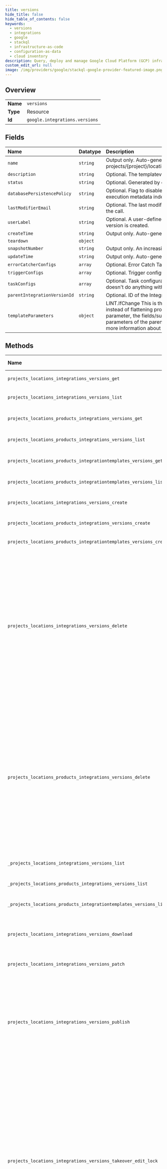 ```yaml
---
title: versions
hide_title: false
hide_table_of_contents: false
keywords:
  - versions
  - integrations
  - google    
  - stackql
  - infrastructure-as-code
  - configuration-as-data
  - cloud inventory
description: Query, deploy and manage Google Cloud Platform (GCP) infrastructure and resources using SQL
custom_edit_url: null
image: /img/providers/google/stackql-google-provider-featured-image.png
---
```

  
    

## Overview
<table><tbody>
<tr><td><b>Name</b></td><td><code>versions</code></td></tr>
<tr><td><b>Type</b></td><td>Resource</td></tr>
<tr><td><b>Id</b></td><td><code>google.integrations.versions</code></td></tr>
</tbody></table>

## Fields
| Name | Datatype | Description |
|:-----|:---------|:------------|
| `name` | `string` | Output only. Auto-generated primary key. Format: projects/&#123;project&#125;/locations/&#123;location&#125;/products/&#123;product&#125;/integrationtemplates/&#123;integrationtemplate&#125;/versions/&#123;version&#125; |
| `description` | `string` | Optional. The templateversion description. Permitted format is alphanumeric with underscores and no spaces. |
| `status` | `string` | Optional. Generated by eventbus. User should not set it as an input. |
| `databasePersistencePolicy` | `string` | Optional. Flag to disable database persistence for execution data, including event execution info, execution export info, execution metadata index and execution param index. |
| `lastModifierEmail` | `string` | Optional. The last modifier's email address. Generated based on the End User Credentials/LOAS role of the user making the call. |
| `userLabel` | `string` | Optional. A user-defined label that annotates an integration version. Typically, this is only set when the integration version is created. |
| `createTime` | `string` | Output only. Auto-generated. |
| `teardown` | `object` |  |
| `snapshotNumber` | `string` | Output only. An increasing sequence that is set when a new snapshot is created. |
| `updateTime` | `string` | Output only. Auto-generated. |
| `errorCatcherConfigs` | `array` | Optional. Error Catch Task configuration for the IntegrationTemplateVersion. It's optional. |
| `triggerConfigs` | `array` | Optional. Trigger configurations. |
| `taskConfigs` | `array` | Optional. Task configuration for the IntegrationTemplateVersion. It's optional, but the IntegrationTemplateVersion doesn't do anything without task_configs. |
| `parentIntegrationVersionId` | `string` | Optional. ID of the IntegrationVersion that was used to create this IntegrationTemplateVersion |
| `templateParameters` | `object` | LINT.IfChange This is the frontend version of WorkflowParameters. It's exactly like the backend version except that instead of flattening protobuf parameters and treating every field and subfield of a protobuf parameter as a separate parameter, the fields/subfields of a protobuf parameter will be nested as "children" (see 'children' field below) parameters of the parent parameter. Please refer to enterprise/crm/eventbus/proto/workflow_parameters.proto for more information about WorkflowParameters. |
## Methods
| Name | Accessible by | Required Params | Description |
|:-----|:--------------|:----------------|:------------|
| `projects_locations_integrations_versions_get` | `SELECT` | `integrationsId, locationsId, projectsId, versionsId` | Get a integration in the specified project. |
| `projects_locations_integrations_versions_list` | `SELECT` | `integrationsId, locationsId, projectsId` | Returns the list of all integration versions in the specified project. |
| `projects_locations_products_integrations_versions_get` | `SELECT` | `integrationsId, locationsId, productsId, projectsId, versionsId` | Get a integration in the specified project. |
| `projects_locations_products_integrations_versions_list` | `SELECT` | `integrationsId, locationsId, productsId, projectsId` | Returns the list of all integration versions in the specified project. |
| `projects_locations_products_integrationtemplates_versions_get` | `SELECT` | `integrationtemplatesId, locationsId, productsId, projectsId, versionsId` | Returns an IntegrationTemplateVersion in the specified project. |
| `projects_locations_products_integrationtemplates_versions_list` | `SELECT` | `integrationtemplatesId, locationsId, productsId, projectsId` | Returns the list of all IntegrationTemplateVersions in the specified project. |
| `projects_locations_integrations_versions_create` | `INSERT` | `integrationsId, locationsId, projectsId` | Create a integration with a draft version in the specified project. |
| `projects_locations_products_integrations_versions_create` | `INSERT` | `integrationsId, locationsId, productsId, projectsId` | Create a integration with a draft version in the specified project. |
| `projects_locations_products_integrationtemplates_versions_create` | `INSERT` | `integrationtemplatesId, locationsId, productsId, projectsId` | Creates an IntegrationTemplateVersion. |
| `projects_locations_integrations_versions_delete` | `DELETE` | `integrationsId, locationsId, projectsId, versionsId` | Soft-deletes the integration. Changes the status of the integration to ARCHIVED. If the integration being ARCHIVED is tagged as "HEAD", the tag is removed from this snapshot and set to the previous non-ARCHIVED snapshot. The PUBLISH_REQUESTED, DUE_FOR_DELETION tags are removed too. This RPC throws an exception if the version being deleted is DRAFT, and if the `locked_by` user is not the same as the user performing the Delete. Audit fields updated include last_modified_timestamp, last_modified_by. Any existing lock is released when Deleting a integration. Currently, there is no undelete mechanism. |
| `projects_locations_products_integrations_versions_delete` | `DELETE` | `integrationsId, locationsId, productsId, projectsId, versionsId` | Soft-deletes the integration. Changes the status of the integration to ARCHIVED. If the integration being ARCHIVED is tagged as "HEAD", the tag is removed from this snapshot and set to the previous non-ARCHIVED snapshot. The PUBLISH_REQUESTED, DUE_FOR_DELETION tags are removed too. This RPC throws an exception if the version being deleted is DRAFT, and if the `locked_by` user is not the same as the user performing the Delete. Audit fields updated include last_modified_timestamp, last_modified_by. Any existing lock is released when Deleting a integration. Currently, there is no undelete mechanism. |
| `_projects_locations_integrations_versions_list` | `EXEC` | `integrationsId, locationsId, projectsId` | Returns the list of all integration versions in the specified project. |
| `_projects_locations_products_integrations_versions_list` | `EXEC` | `integrationsId, locationsId, productsId, projectsId` | Returns the list of all integration versions in the specified project. |
| `_projects_locations_products_integrationtemplates_versions_list` | `EXEC` | `integrationtemplatesId, locationsId, productsId, projectsId` | Returns the list of all IntegrationTemplateVersions in the specified project. |
| `projects_locations_integrations_versions_download` | `EXEC` | `integrationsId, locationsId, projectsId, versionsId` | Downloads an integration. Retrieves the `IntegrationVersion` for a given `integration_id` and returns the response as a string. |
| `projects_locations_integrations_versions_patch` | `EXEC` | `integrationsId, locationsId, projectsId, versionsId` | Update a integration with a draft version in the specified project. |
| `projects_locations_integrations_versions_publish` | `EXEC` | `integrationsId, locationsId, projectsId, versionsId` | This RPC throws an exception if the integration is in ARCHIVED or ACTIVE state. This RPC throws an exception if the version being published is DRAFT, and if the `locked_by` user is not the same as the user performing the Publish. Audit fields updated include last_published_timestamp, last_published_by, last_modified_timestamp, last_modified_by. Any existing lock is on this integration is released. |
| `projects_locations_integrations_versions_takeover_edit_lock` | `EXEC` | `integrationsId, locationsId, projectsId, versionsId` | Clears the `locked_by` and `locked_at_timestamp`in the DRAFT version of this integration. It then performs the same action as the CreateDraftIntegrationVersion (i.e., copies the DRAFT version of the integration as a SNAPSHOT and then creates a new DRAFT version with the `locked_by` set to the `user_taking_over` and the `locked_at_timestamp` set to the current timestamp). Both the `locked_by` and `user_taking_over` are notified via email about the takeover. This RPC throws an exception if the integration is not in DRAFT status or if the `locked_by` and `locked_at_timestamp` fields are not set.The TakeoverEdit lock is treated the same as an edit of the integration, and hence shares ACLs with edit. Audit fields updated include last_modified_timestamp, last_modified_by. |
| `projects_locations_integrations_versions_unpublish` | `EXEC` | `integrationsId, locationsId, projectsId, versionsId` | Sets the status of the ACTIVE integration to SNAPSHOT with a new tag "PREVIOUSLY_PUBLISHED" after validating it. The "HEAD" and "PUBLISH_REQUESTED" tags do not change. This RPC throws an exception if the version being snapshot is not ACTIVE. Audit fields added include action, action_by, action_timestamp. |
| `projects_locations_integrations_versions_upload` | `EXEC` | `integrationsId, locationsId, projectsId` | Uploads an integration. The content can be a previously downloaded integration. Performs the same function as CreateDraftIntegrationVersion, but accepts input in a string format, which holds the complete representation of the IntegrationVersion content. |
| `projects_locations_products_integrations_versions_download` | `EXEC` | `integrationsId, locationsId, productsId, projectsId, versionsId` | Downloads an integration. Retrieves the `IntegrationVersion` for a given `integration_id` and returns the response as a string. |
| `projects_locations_products_integrations_versions_patch` | `EXEC` | `integrationsId, locationsId, productsId, projectsId, versionsId` | Update a integration with a draft version in the specified project. |
| `projects_locations_products_integrations_versions_publish` | `EXEC` | `integrationsId, locationsId, productsId, projectsId, versionsId` | This RPC throws an exception if the integration is in ARCHIVED or ACTIVE state. This RPC throws an exception if the version being published is DRAFT, and if the `locked_by` user is not the same as the user performing the Publish. Audit fields updated include last_published_timestamp, last_published_by, last_modified_timestamp, last_modified_by. Any existing lock is on this integration is released. |
| `projects_locations_products_integrations_versions_takeover_edit_lock` | `EXEC` | `integrationsId, locationsId, productsId, projectsId, versionsId` | Clears the `locked_by` and `locked_at_timestamp`in the DRAFT version of this integration. It then performs the same action as the CreateDraftIntegrationVersion (i.e., copies the DRAFT version of the integration as a SNAPSHOT and then creates a new DRAFT version with the `locked_by` set to the `user_taking_over` and the `locked_at_timestamp` set to the current timestamp). Both the `locked_by` and `user_taking_over` are notified via email about the takeover. This RPC throws an exception if the integration is not in DRAFT status or if the `locked_by` and `locked_at_timestamp` fields are not set.The TakeoverEdit lock is treated the same as an edit of the integration, and hence shares ACLs with edit. Audit fields updated include last_modified_timestamp, last_modified_by. |
| `projects_locations_products_integrations_versions_unpublish` | `EXEC` | `integrationsId, locationsId, productsId, projectsId, versionsId` | Sets the status of the ACTIVE integration to SNAPSHOT with a new tag "PREVIOUSLY_PUBLISHED" after validating it. The "HEAD" and "PUBLISH_REQUESTED" tags do not change. This RPC throws an exception if the version being snapshot is not ACTIVE. Audit fields added include action, action_by, action_timestamp. |
| `projects_locations_products_integrations_versions_upload` | `EXEC` | `integrationsId, locationsId, productsId, projectsId` | Uploads an integration. The content can be a previously downloaded integration. Performs the same function as CreateDraftIntegrationVersion, but accepts input in a string format, which holds the complete representation of the IntegrationVersion content. |
